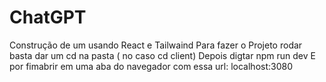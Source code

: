 # ChatGPT
Construção de um usando React e Tailwaind
Para fazer o Projeto rodar basta dar um cd na pasta ( no caso cd client)
Depois digtar npm run dev
E por fimabrir em uma aba do navegador com essa url: localhost:3080

